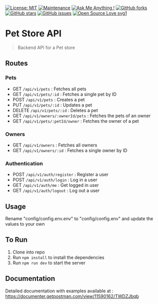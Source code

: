 [![License: MIT](https://img.shields.io/badge/License-MIT-yellow.svg)](https://opensource.org/licenses/MIT)
[![Maintenance](https://img.shields.io/badge/Maintained%3F-yes-green.svg)](https://GitHub.com/Naereen/StrapDown.js/graphs/commit-activity)
[![Ask Me Anything !](https://img.shields.io/badge/Ask%20me-anything-1abc9c.svg)](https://GitHub.com/Naereen/ama)
[![GitHub forks](https://img.shields.io/github/forks/saswatamcode/the_shoppies?style=social)](https://GitHub.com/pinkman7009/Pet-Store-API/network/)
[![GitHub stars](https://img.shields.io/github/stars/saswatamcode/the_shoppies?style=social)](https://GitHub.com/pinkman7009/Pet-Store-API/stargazers/)
[![GitHub issues](https://img.shields.io/github/issues/saswatamcode/the_shoppies.svg)](https://GitHub.com/pinkman7009/Pet-Store-API/issues/)
[![Open Source Love svg1](https://badges.frapsoft.com/os/v1/open-source.svg?v=103)](https://github.com/ellerbrock/open-source-badges/)

# Pet Store API

> Backend API for a Pet store

## Routes

### Pets

- GET `/api/v1/pets` : Fetches all pets
- GET `/api/v1/pets/:id` : Fetches a single pet by ID
- POST `/api/v1/pets` : Creates a pet
- PUT `/api/v1/pets/:id` : Updates a pet
- DELETE `/api/v1/pets/:id` : Deletes a pet
- GET `/api/v1/owners/:ownerId/pets` : Fetches the pets of an owner
- GET `/api/v1/pets/:petId/owner` : Fetches the owner of a pet

### Owners

- GET `/api/v1/owners` : Fetches all owners
- GET `/api/v1/owners/:id` : Fetches a single owner by ID

### Authentication

- POST `/api/v1/auth/register` : Register a user
- POST `/api/v1/auth/login` : Log in a user
- GET `/api/v1/auth/me` : Get logged in user
- GET `/api/v1/auth/logout` : Log out a user

## Usage

Rename "config/config.env.env" to "config/config.env" and update the values to your own

## To Run

1. Clone into repo
2. Run `npm install` to install the dependencies
3. Run `npm run dev` to start the server

## Documentation

Detailed documentation with examples available at : https://documenter.getpostman.com/view/11590162/TWDZJbqb
